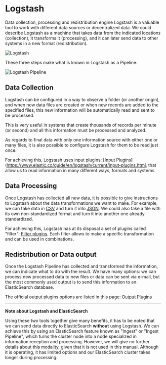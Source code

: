 # Logstash

Data collection, processing and redistribution engine Logstash is a valuable tool to work with different data sources or decentralized data. We could describe Logstash as a machine that takes data from the indicated locations (collection), it transforms it (processing), and it can later send data to other systems in a new format (redistribution).



![Logstash](../logstash_001.png "Logstash")

These three steps make what is known in Logstash as a Pipeline.

![Logstash Pipeline](../logstash_002.png "Logstash Pipeline")


## Data Collection

Logstash can be configured in a way to observe a folder (or another origin), and when new data files are created or when new records are added to the specified files, this new information will be automatically read and sent to be processed.

This is very useful in systems that create thousands of records per minute (or second) and all this information must be processed and analyzed.

As regards to final data with only one information source with either one or many files, it is also possible to configure Logstash for them to be read just once.

For achieving this, Logstash uses input plugins: [Input Plugins](https://www.elastic.co/guide/en/logstash/current/input-plugins.html, that allow us to read information in many different ways, formats and systems.

## Data Processing

Once Logstash has collected all new data, it is possible to give instructions to Logstash about the data transformations we want to make. For example, we can take data in [CSV](https://en.wikipedia.org/wiki/Comma-separated_values) and turn it into  [JSON](https://en.wikipedia.org/wiki/JSON). We could also take a file with its own non-standardized format and turn it into another one already standardized.



For achieving this, Logstash has at its disposal a set of plugins called "filter":  [Filter plugins](https://www.elastic.co/guide/en/logstash/current/filter-plugins.html). Each filter allows to make a specific transformation and can be used in combinations.

## Redistribution or Data output

Once the Logstash Pipeline has collected and transformed the information, we can indicate what to do with the result. We have many options: we can process new processed data to new files or data can be sent via e-mail, but the most commonly used output is to send this information to an ElasticSearch database.

The official output plugins options are listed in this page: [Output Plugins](https://www.elastic.co/guide/en/logstash/current/output-plugins.html)

---

**Note about Logstash and ElasticSearch** 

Using these two tools together give many benefits, it has to be noted that we can send data directly to ElasticSearch **without** using Logstash.
We can achieve this by using an ElasticSearch feature known as "Ingest" or "Ingest Pipeline", which turns the cluster node into a node specialized in information reception and processing.
However, we will give no further details about this modality, given that it is not used in this manual. Although it is operating, it has limited options and our ElasticSearch cluster takes longer during processing.
